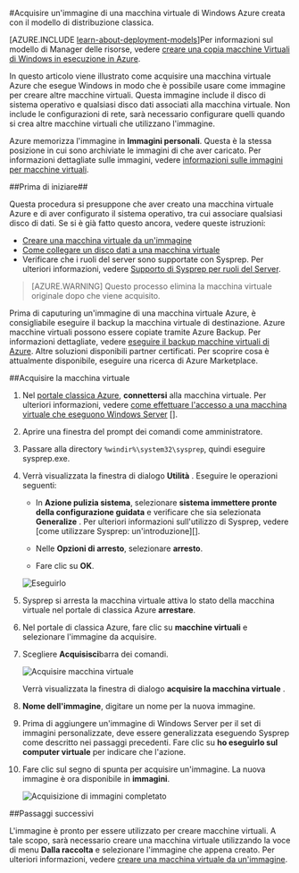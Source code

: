 <properties
    pageTitle="Acquisire un'immagine di una macchina virtuale Windows Azure | Microsoft Azure"
    description="Acquisire un'immagine di una macchina virtuale di Windows Azure creata con il modello di distribuzione classica."
    services="virtual-machines-windows"
    documentationCenter=""
    authors="cynthn"
    manager="timlt"
    editor="tysonn"
    tags="azure-service-management"/>

<tags
    ms.service="virtual-machines-windows"
    ms.workload="infrastructure-services"
    ms.tgt_pltfrm="vm-windows"
    ms.devlang="na"
    ms.topic="article"
    ms.date="09/27/2016"
    ms.author="cynthn"/>

#<a name="capture-an-image-of-an-azure-windows-virtual-machine-created-with-the-classic-deployment-model"></a>Acquisire un'immagine di una macchina virtuale di Windows Azure creata con il modello di distribuzione classica.

[AZURE.INCLUDE [learn-about-deployment-models](../../includes/learn-about-deployment-models-classic-include.md)]Per informazioni sul modello di Manager delle risorse, vedere [creare una copia macchine Virtuali di Windows in esecuzione in Azure](virtual-machines-windows-vhd-copy.md).


In questo articolo viene illustrato come acquisire una macchina virtuale Azure che esegue Windows in modo che è possibile usare come immagine per creare altre macchine virtuali. Questa immagine include il disco di sistema operativo e qualsiasi disco dati associati alla macchina virtuale. Non include le configurazioni di rete, sarà necessario configurare quelli quando si crea altre macchine virtuali che utilizzano l'immagine.

Azure memorizza l'immagine in **Immagini personali**. Questa è la stessa posizione in cui sono archiviate le immagini di che aver caricato. Per informazioni dettagliate sulle immagini, vedere [informazioni sulle immagini per macchine virtuali](virtual-machines-linux-classic-about-images.md).

##<a name="before-you-begin"></a>Prima di iniziare##

Questa procedura si presuppone che aver creato una macchina virtuale Azure e di aver configurato il sistema operativo, tra cui associare qualsiasi disco di dati. Se si è già fatto questo ancora, vedere queste istruzioni:

- [Creare una macchina virtuale da un'immagine](virtual-machines-windows-classic-createportal.md)
- [Come collegare un disco dati a una macchina virtuale](virtual-machines-windows-classic-attach-disk.md)
- Verificare che i ruoli del server sono supportate con Sysprep. Per ulteriori informazioni, vedere [Supporto di Sysprep per ruoli del Server](https://msdn.microsoft.com/windows/hardware/commercialize/manufacture/desktop/sysprep-support-for-server-roles).

> [AZURE.WARNING] Questo processo elimina la macchina virtuale originale dopo che viene acquisito. 

Prima di caputuring un'immagine di una macchina virtuale Azure, è consigliabile eseguire il backup la macchina virtuale di destinazione. Azure macchine virtuali possono essere copiate tramite Azure Backup. Per informazioni dettagliate, vedere [eseguire il backup macchine virtuali di Azure](../backup/backup-azure-vms.md). Altre soluzioni disponibili partner certificati. Per scoprire cosa è attualmente disponibile, eseguire una ricerca di Azure Marketplace.


##<a name="capture-the-virtual-machine"></a>Acquisire la macchina virtuale

1. Nel [portale classica Azure](http://manage.windowsazure.com), **connettersi** alla macchina virtuale. Per ulteriori informazioni, vedere [come effettuare l'accesso a una macchina virtuale che eseguono Windows Server] [].

2.  Aprire una finestra del prompt dei comandi come amministratore.

3.  Passare alla directory `%windir%\system32\sysprep`, quindi eseguire sysprep.exe.

4.  Verrà visualizzata la finestra di dialogo **Utilità** . Eseguire le operazioni seguenti:

    - In **Azione pulizia sistema**, selezionare **sistema immettere pronte della configurazione guidata** e verificare che sia selezionata **Generalize** . Per ulteriori informazioni sull'utilizzo di Sysprep, vedere [come utilizzare Sysprep: un'introduzione][].

    - Nelle **Opzioni di arresto**, selezionare **arresto**.

    - Fare clic su **OK**.

    ![Eseguirlo](./media/virtual-machines-windows-classic-capture-image/SysprepGeneral.png)

7.  Sysprep si arresta la macchina virtuale attiva lo stato della macchina virtuale nel portale di classica Azure **arrestare**.

8.  Nel portale di classica Azure, fare clic su **macchine virtuali** e selezionare l'immagine da acquisire.

9.  Scegliere **Acquisisci**barra dei comandi.

    ![Acquisire macchina virtuale](./media/virtual-machines-windows-classic-capture-image/CaptureVM.png)

    Verrà visualizzata la finestra di dialogo **acquisire la macchina virtuale** .

10. **Nome dell'immagine**, digitare un nome per la nuova immagine.

11. Prima di aggiungere un'immagine di Windows Server per il set di immagini personalizzate, deve essere generalizzata eseguendo Sysprep come descritto nei passaggi precedenti. Fare clic su **ho eseguirlo sul computer virtuale** per indicare che l'azione.

12. Fare clic sul segno di spunta per acquisire un'immagine. La nuova immagine è ora disponibile in **immagini**.

    ![Acquisizione di immagini completato](./media/virtual-machines-windows-classic-capture-image/VMCapturedImageAvailable.png)

##<a name="next-steps"></a>Passaggi successivi

L'immagine è pronto per essere utilizzato per creare macchine virtuali. A tale scopo, sarà necessario creare una macchina virtuale utilizzando la voce di menu **Dalla raccolta** e selezionare l'immagine che appena creato. Per ulteriori informazioni, vedere [creare una macchina virtuale da un'immagine](virtual-machines-windows-classic-createportal.md).



[Come effettuare l'accesso a una macchina virtuale che eseguono Windows Server]: virtual-machines-windows-classic-connect-logon.md
[Utilizzo di Sysprep: introduzione]: http://technet.microsoft.com/library/bb457073.aspx
[Run Sysprep.exe]: ./media/virtual-machines-capture-image-windows-server/SysprepCommand.png
[Enter Sysprep.exe options]: ./media/virtual-machines-windows-classic-capture-image/SysprepGeneral.png
[The virtual machine is stopped]: ./media/virtual-machines-capture-image-windows-server/SysprepStopped.png
[Capture an image of the virtual machine]: ./media/virtual-machines-windows-classic-capture-image/CaptureVM.png
[Enter the image name]: ./media/virtual-machines-capture-image-windows-server/Capture.png
[Image capture successful]: ./media/virtual-machines-capture-image-windows-server/CaptureSuccess.png
[Use the captured image]: ./media/virtual-machines-capture-image-windows-server/MyImagesWindows.png
